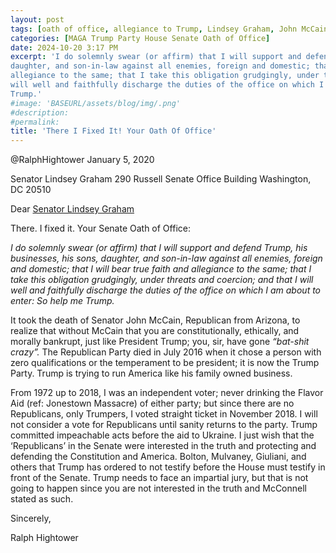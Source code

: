 ```yaml
---
layout: post
tags: [oath of office, allegiance to Trump, Lindsey Graham, John McCain]
categories: [MAGA Trump Party House Senate Oath of Office]
date: 2024-10-20 3:17 PM
excerpt: 'I do solemnly swear (or affirm) that I will support and defend Trump, his businesses, his sons, 
daughter, and son-in-law against all enemies, foreign and domestic; that I will bear true faith and 
allegiance to the same; that I take this obligation grudgingly, under threats and coercion; and that I 
will well and faithfully discharge the duties of the office on which I am about to enter: So help me 
Trump.'
#image: 'BASEURL/assets/blog/img/.png'
#description:
#permalink:
title: 'There I Fixed It! Your Oath Of Office'
---
```



@RalphHightower
January 5, 2020

Senator Lindsey Graham
290 Russell Senate Office Building
Washington, DC 20510

Dear [Senator Lindsey Graham](https://lgraham.senate.gov/)

There. I fixed it. Your Senate Oath of Office:

*I do solemnly swear (or affirm) that I will support and defend Trump, his businesses, his sons, daughter, and son-in-law against all enemies, foreign and domestic; that I will bear true faith and allegiance to the same; that I take this obligation grudgingly, under threats and coercion; and that I will well and faithfully discharge the duties of the office on which I am about to enter: So help me Trump.*

It took the death of Senator John McCain, Republican from Arizona, to realize that without McCain 
that you are constitutionally, ethically, and morally bankrupt, just like President Trump; you, sir, 
have gone *“bat-shit crazy”.* The Republican Party died in July 2016 when it chose a person with zero 
qualifications or the temperament to be president; it is now the Trump Party. Trump is trying to 
run America like his family owned business.

From 1972 up to 2018, I was an independent voter; never drinking the Flavor Aid (ref: Jonestown 
Massacre) of either party; but since there are no Republicans, only Trumpers, I voted straight ticket 
in November 2018. I will not consider a vote for Republicans until sanity returns to the party.
Trump committed impeachable acts before the aid to Ukraine. I just wish that the ‘Republicans’ in 
the Senate were interested in the truth and protecting and defending the Constitution and America. 
Bolton, Mulvaney, Giuliani, and others that Trump has ordered to not testify before the House must 
testify in front of the Senate. Trump needs to face an impartial jury, but that is not going to happen 
since you are not interested in the truth and McConnell stated as such.

Sincerely,

Ralph Hightower